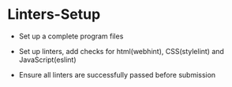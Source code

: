 # Linters-Setup

- Set up a complete program files 

- Set up linters, add checks for html(webhint), CSS(stylelint) and JavaScript(eslint) 

- Ensure all linters are successfully passed before submission
